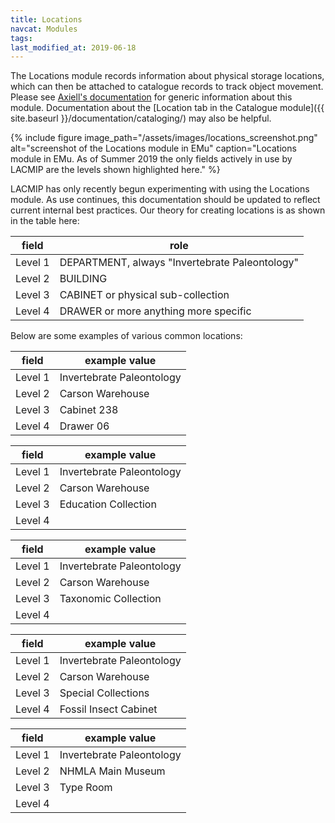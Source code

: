 ```yaml
---
title: Locations
navcat: Modules
tags: 
last_modified_at: 2019-06-18
---
```

The Locations module records information about physical storage locations, which can then be attached to catalogue records to track object movement. Please see [Axiell's documentation](http://help.emu.axiell.com/latest/en/Topics/EMu/Locations%20module.htm) for generic information about this module. Documentation about the [Location tab in the Catalogue module]({{ site.baseurl }}/documentation/cataloging/) may also be helpful.

{% include figure image_path="/assets/images/locations_screenshot.png" alt="screenshot of the Locations module in EMu" caption="Locations module in EMu. As of Summer 2019 the only fields actively in use by LACMIP are the levels shown highlighted here." %}

LACMIP has only recently begun experimenting with using the Locations module. As use continues, this documentation should be updated to reflect current internal best practices. Our theory for creating locations is as shown in the table here:

field | role
--- | ---
Level 1 | DEPARTMENT, always "Invertebrate Paleontology"
Level 2 | BUILDING
Level 3 | CABINET or physical sub-collection
Level 4 | DRAWER or more anything more specific

Below are some examples of various common locations:

field | example value
--- | ---
Level 1 | Invertebrate Paleontology
Level 2 | Carson Warehouse
Level 3 | Cabinet 238
Level 4 | Drawer 06

field | example value
--- | ---
Level 1 | Invertebrate Paleontology
Level 2 | Carson Warehouse
Level 3 | Education Collection
Level 4 |

field | example value
--- | ---
Level 1 | Invertebrate Paleontology
Level 2 | Carson Warehouse
Level 3 | Taxonomic Collection
Level 4 |

field | example value
--- | ---
Level 1 | Invertebrate Paleontology
Level 2 | Carson Warehouse
Level 3 | Special Collections
Level 4 | Fossil Insect Cabinet

field | example value
--- | ---
Level 1 | Invertebrate Paleontology
Level 2 | NHMLA Main Museum
Level 3 | Type Room
Level 4 |
